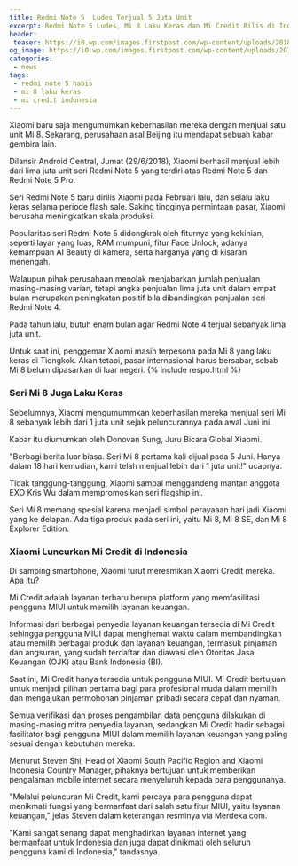 ```yaml
---
title: Redmi Note 5  Ludes Terjual 5 Juta Unit
excerpt: Redmi Note 5 Ludes, Mi 8 Laku Keras dan Mi Credit Rilis di Indonesia
header:
 teaser: https://i0.wp.com/images.firstpost.com/wp-content/uploads/2018/02/Xiaomi-Redmi-Note-5-Pro-review-tech2-1280-720-17.jpg?resize=360,155
og_image: https://i0.wp.com/images.firstpost.com/wp-content/uploads/2018/02/Xiaomi-Redmi-Note-5-Pro-review-tech2-1280-720-17.jpg?resize=640,320
categories:
 - news
tags:
 - redmi note 5 habis
 - mi 8 laku keras
 - mi credit indonesia
---
```

Xiaomi baru saja mengumumkan keberhasilan mereka dengan menjual satu unit Mi 8. Sekarang, perusahaan asal Beijing itu mendapat sebuah kabar gembira lain.

Dilansir Android Central, Jumat (29/6/2018), Xiaomi berhasil menjual lebih dari lima juta unit seri Redmi Note 5 yang terdiri atas Redmi Note 5 dan Redmi Note 5 Pro.

Seri Redmi Note 5 baru dirilis Xiaomi pada Februari lalu, dan selalu laku keras selama periode flash sale. Saking tingginya permintaan pasar, Xiaomi berusaha meningkatkan skala produksi.

Popularitas seri Redmi Note 5 didongkrak oleh fiturnya yang kekinian, seperti layar yang luas, RAM mumpuni, fitur Face Unlock, adanya kemampuan AI Beauty di kamera, serta harganya yang di kisaran menengah.

Walaupun pihak perusahaan menolak menjabarkan jumlah penjualan masing-masing varian, tetapi angka penjualan lima juta unit dalam empat bulan merupakan peningkatan positif bila dibandingkan penjualan seri Redmi Note 4.

Pada tahun lalu, butuh enam bulan agar Redmi Note 4 terjual sebanyak lima juta unit.

Untuk saat ini, penggemar Xiaomi masih terpesona pada Mi 8 yang laku keras di Tiongkok. Akan tetapi, pasar internasional harus bersabar, sebab Mi 8 belum dipasarkan di luar negeri.
{% include respo.html %}
### Seri Mi 8 Juga Laku Keras

Sebelumnya, Xiaomi mengumummkan keberhasilan mereka menjual seri Mi 8 sebanyak lebih dari 1 juta unit sejak peluncurannya pada awal Juni ini.

Kabar itu diumumkan oleh Donovan Sung, Juru Bicara Global Xiaomi.

"Berbagi berita luar biasa. Seri Mi 8 pertama kali dijual pada 5 Juni. Hanya dalam 18 hari kemudian, kami telah menjual lebih dari 1 juta unit!" ucapnya.

Tidak tanggung-tanggung, Xiaomi sampai menggandeng mantan anggota EXO Kris Wu dalam mempromosikan seri flagship ini.

Seri Mi 8 memang spesial karena menjadi simbol perayaaan hari jadi Xiaomi yang ke delapan. Ada tiga produk pada seri ini, yaitu Mi 8, Mi 8 SE, dan Mi 8 Explorer Edition.

### Xiaomi Luncurkan Mi Credit di Indonesia

Di samping smartphone, Xiaomi turut meresmikan Xiaomi Credit mereka. Apa itu?

Mi Credit adalah layanan terbaru berupa platform yang memfasilitasi pengguna MIUI untuk memilih layanan keuangan.

Informasi dari berbagai penyedia layanan keuangan tersedia di Mi Credit sehingga pengguna MIUI dapat menghemat waktu dalam membandingkan atau memilih berbagai produk dan layanan keuangan, termasuk pinjaman dan angsuran, yang sudah terdaftar dan diawasi oleh Otoritas Jasa Keuangan (OJK) atau Bank Indonesia (BI).

Saat ini, Mi Credit hanya tersedia untuk pengguna MIUI. Mi Credit bertujuan untuk menjadi pilihan pertama bagi para profesional muda dalam memilih dan mengajukan permohonan pinjaman pribadi secara cepat dan nyaman.

Semua verifikasi dan proses pengambilan data pengguna dilakukan di masing-masing mitra penyedia layanan, sedangkan Mi Credit hadir sebagai fasilitator bagi pengguna MIUI dalam memilih layanan keuangan yang paling sesuai dengan kebutuhan mereka.

Menurut Steven Shi, Head of Xiaomi South Pacific Region and Xiaomi Indonesia Country Manager, pihaknya bertujuan untuk memberikan pengalaman mobile internet secara menyeluruh kepada para penggunanya.

"Melalui peluncuran Mi Credit, kami percaya para pengguna dapat menikmati fungsi yang bermanfaat dari salah satu fitur MIUI, yaitu layanan keuangan," jelas Steven dalam keterangan resminya via Merdeka com.

"Kami sangat senang dapat menghadirkan layanan internet yang bermanfaat untuk Indonesia dan juga dapat dinikmati oleh seluruh pengguna kami di Indonesia," tandasnya.
